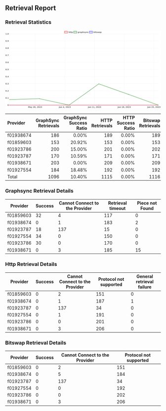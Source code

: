 ## Retrieval Report
### Retrieval Statistics
<img src="https://raw.githubusercontent.com/data-preservation-programs/filplus-checker-assets/main/filecoin-project/filecoin-plus-large-datasets/issues/1918/1687838596385.png"/>

| Provider  | GraphSync Retrievals | GraphSync Success Ratio | HTTP Retrievals | HTTP Success Ratio | Bitswap Retrievals | Bitswap Success Ratio |
| :-------- | -------------------: | ----------------------: | --------------: | -----------------: | -----------------: | --------------------: |
| f01938674 |                  186 |                   0.00% |             189 |              0.00% |                189 |                 0.00% |
| f01859603 |                  153 |                  20.92% |             153 |              0.00% |                153 |                 0.00% |
| f01923786 |                  200 |                  15.00% |             201 |              0.00% |                202 |                 0.00% |
| f01923787 |                  170 |                  10.59% |             171 |              0.00% |                171 |                 0.00% |
| f01938671 |                  203 |                   0.00% |             209 |              0.00% |                209 |                 0.00% |
| f01927554 |                  184 |                  18.48% |             192 |              0.00% |                192 |                 0.00% |
| Total     |                 1096 |                  10.40% |            1115 |              0.00% |               1116 |                 0.00% |

### Graphsync Retrieval Details
| Provider  | Success | Cannot Connect to the Provider | Retrieval timeout | Piece not Found |
| --------- | ------- | ------------------------------ | ----------------- | --------------- |
| f01859603 | 32      | 4                              | 117               | 0               |
| f01938674 | 0       | 1                              | 183               | 2               |
| f01923787 | 18      | 137                            | 15                | 0               |
| f01927554 | 34      | 0                              | 150               | 0               |
| f01923786 | 30      | 0                              | 170               | 0               |
| f01938671 | 0       | 3                              | 185               | 15              |

### Http Retrieval Details
| Provider  | Success | Cannot Connect to the Provider | Protocol not supported | General retrieval failure |
| --------- | ------- | ------------------------------ | ---------------------- | ------------------------- |
| f01859603 | 0       | 2                              | 151                    | 0                         |
| f01938674 | 0       | 1                              | 187                    | 1                         |
| f01923787 | 0       | 137                            | 34                     | 0                         |
| f01927554 | 0       | 1                              | 191                    | 0                         |
| f01923786 | 0       | 0                              | 201                    | 0                         |
| f01938671 | 0       | 3                              | 206                    | 0                         |

### Bitswap Retrieval Details
| Provider  | Success | Cannot Connect to the Provider | Protocol not supported |
| --------- | ------- | ------------------------------ | ---------------------- |
| f01859603 | 0       | 2                              | 151                    |
| f01938674 | 0       | 5                              | 184                    |
| f01923787 | 0       | 137                            | 34                     |
| f01927554 | 0       | 0                              | 192                    |
| f01923786 | 0       | 0                              | 202                    |
| f01938671 | 0       | 3                              | 206                    |
